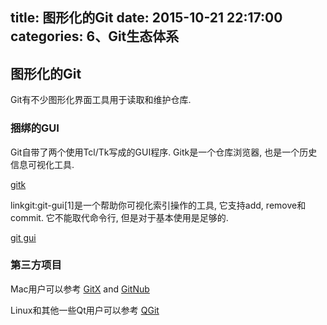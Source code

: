 title: 图形化的Git
date: 2015-10-21 22:17:00
categories: 6、Git生态体系
---
## 图形化的Git ##

Git有不少图形化界面工具用于读取和维护仓库.

### 捆绑的GUI ###

Git自带了两个使用Tcl/Tk写成的GUI程序. Gitk是一个仓库浏览器, 也是一个历史信息可视化工具.

[gitk](http://www.kernel.org/pub/software/scm/git/docs/gitk.html)

linkgit:git-gui[1]是一个帮助你可视化索引操作的工具, 它支持add, remove和commit. 它不能取代命令行, 但是对于基本使用是足够的.

[git gui](http://www.kernel.org/pub/software/scm/git/docs/git-gui.html)

### 第三方项目 ###

Mac用户可以参考
[GitX](http://gitx.frim.nl/) and [GitNub](http://github.com/Caged/gitnub/wikis)

Linux和其他一些Qt用户可以参考
[QGit](http://digilander.libero.it/mcostalba/)

